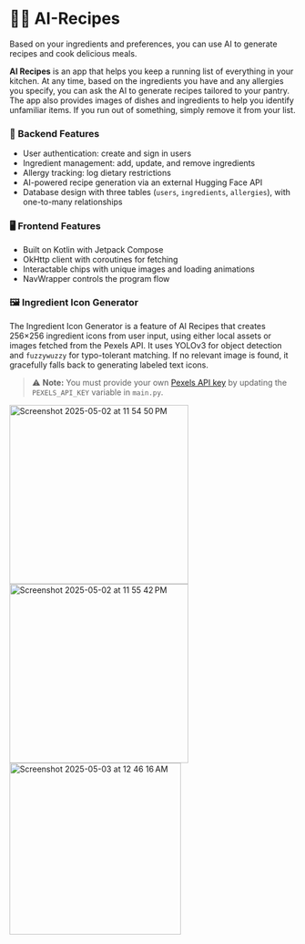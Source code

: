 # 🤖🍲 AI-Recipes

Based on your ingredients and preferences, you can use AI to generate recipes and cook delicious meals.

**AI Recipes** is an app that helps you keep a running list of everything in your kitchen. At any time, based on the ingredients you have and any allergies you specify, you can ask the AI to generate recipes tailored to your pantry. The app also provides images of dishes and ingredients to help you identify unfamiliar items. If you run out of something, simply remove it from your list.

### 🔧 Backend Features

* User authentication: create and sign in users
* Ingredient management: add, update, and remove ingredients
* Allergy tracking: log dietary restrictions
* AI-powered recipe generation via an external Hugging Face API
* Database design with three tables (`users`, `ingredients`, `allergies`), with one-to-many relationships

### 🖥️ Frontend Features

* Built on Kotlin with Jetpack Compose
* OkHttp client with coroutines for fetching
* Interactable chips with unique images and loading animations
* NavWrapper controls the program flow

### 🖼️ Ingredient Icon Generator

The Ingredient Icon Generator is a feature of AI Recipes that creates 256×256 ingredient icons from user input, using either local assets or images fetched from the Pexels API. It uses YOLOv3 for object detection and `fuzzywuzzy` for typo-tolerant matching. If no relevant image is found, it gracefully falls back to generating labeled text icons.
> ⚠️ **Note:** You must provide your own [Pexels API key](https://www.pexels.com/api/) by updating the `PEXELS_API_KEY` variable in `main.py`.

<img width="314" alt="Screenshot 2025-05-02 at 11 54 50 PM" src="https://github.com/user-attachments/assets/1649baf9-7d36-46c8-bb68-6a4a64da16eb" />
<img width="314" alt="Screenshot 2025-05-02 at 11 55 42 PM" src="https://github.com/user-attachments/assets/ecfb881d-9145-444a-b79d-5282efdab6d4" />
<img width="301" alt="Screenshot 2025-05-03 at 12 46 16 AM" src="https://github.com/user-attachments/assets/c8f7f808-ecb4-45fa-9872-25ab94daabbe" />
